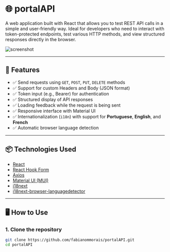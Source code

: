 # 🌐 portalAPI

A web application built with React that allows you to test REST API calls in a simple and user-friendly way. Ideal for developers who need to interact with token-protected endpoints, test various HTTP methods, and view structured responses directly in the browser.

![screenshot](public/screenshot.png)

---

## 🚀 Features

* ✅ Send requests using `GET`, `POST`, `PUT`, `DELETE` methods
* ✅ Support for custom Headers and Body (JSON format)
* ✅ Token input (e.g., Bearer) for authentication
* ✅ Structured display of API responses
* ✅ Loading feedback while the request is being sent
* ✅ Responsive interface with Material UI
* ✅ Internationalization (`i18n`) with support for **Portuguese**, **English**, and **French**
* ✅ Automatic browser language detection

---

## 📦 Technologies Used

* [React](https://reactjs.org/)
* [React Hook Form](https://react-hook-form.com/)
* [Axios](https://axios-http.com/)
* [Material UI (MUI)](https://mui.com/)
* [i18next](https://www.i18next.com/)
* [i18next-browser-languagedetector](https://github.com/i18next/i18next-browser-languageDetector)

---

## 🖥️ How to Use

### 1. Clone the repository

```bash
git clone https://github.com/fabianommorais/portalAPI.git
cd portalAPI
```

